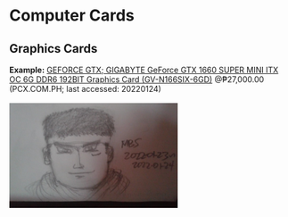 # Computer Cards
## Graphics Cards
<b>Example:</b> [GEFORCE GTX; GIGABYTE GeForce GTX 1660 SUPER MINI ITX OC 6G DDR6 192BIT Graphics Card (GV-N166SIX-6GD)](https://pcx.com.ph/shop/gigabyte-geforce-gtx-1660-super-mini-itx-oc-6g-ddr6-192bit-graphics-card/#&gid=1&pid=1) @₱27,000.00 (PCX.COM.PH; last accessed: 20220124)
<br/><br/>
<img src="https://github.com/usbong/documentation/blob/master/Usbong/R%26D/Notes/References/books/res/referenceStreetFighterVsSNK2EtCeteraVersion2022012406115.jpg" width="60%">

